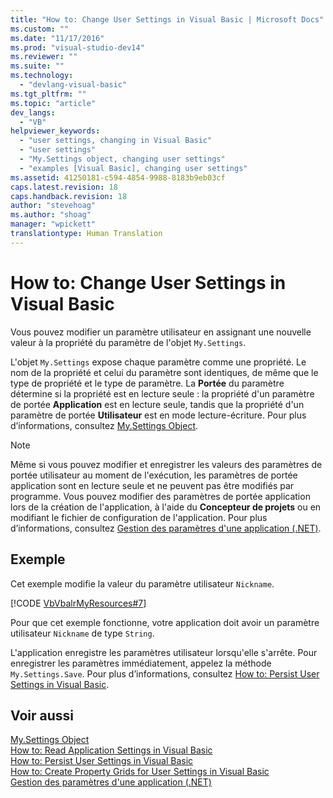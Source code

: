 ```yaml
---
title: "How to: Change User Settings in Visual Basic | Microsoft Docs"
ms.custom: ""
ms.date: "11/17/2016"
ms.prod: "visual-studio-dev14"
ms.reviewer: ""
ms.suite: ""
ms.technology: 
  - "devlang-visual-basic"
ms.tgt_pltfrm: ""
ms.topic: "article"
dev_langs: 
  - "VB"
helpviewer_keywords: 
  - "user settings, changing in Visual Basic"
  - "user settings"
  - "My.Settings object, changing user settings"
  - "examples [Visual Basic], changing user settings"
ms.assetid: 41250181-c594-4854-9988-8183b9eb03cf
caps.latest.revision: 18
caps.handback.revision: 18
author: "stevehoag"
ms.author: "shoag"
manager: "wpickett"
translationtype: Human Translation
---
```

# How to: Change User Settings in Visual Basic
Vous pouvez modifier un paramètre utilisateur en assignant une nouvelle valeur à la propriété du paramètre de l'objet `My.Settings`.  
  
 L'objet `My.Settings` expose chaque paramètre comme une propriété.  Le nom de la propriété et celui du paramètre sont identiques, de même que le type de propriété et le type de paramètre.  La **Portée** du paramètre détermine si la propriété est en lecture seule : la propriété d'un paramètre de portée **Application** est en lecture seule, tandis que la propriété d'un paramètre de portée **Utilisateur** est en mode lecture\-écriture.  Pour plus d’informations, consultez [My.Settings Object](../../../../visual-basic/language-reference/objects/my-settings-object.md).  
  
> [!NOTE]
>  Même si vous pouvez modifier et enregistrer les valeurs des paramètres de portée utilisateur au moment de l'exécution, les paramètres de portée application sont en lecture seule et ne peuvent pas être modifiés par programme.  Vous pouvez modifier des paramètres de portée application lors de la création de l'application, à l'aide du **Concepteur de projets** ou en modifiant le fichier de configuration de l'application.  Pour plus d’informations, consultez [Gestion des paramètres d'une application \(.NET\)](/visual-studio/ide/managing-application-settings-dotnet).  
  
## Exemple  
 Cet exemple modifie la valeur du paramètre utilisateur `Nickname`.  
  
 [!CODE [VbVbalrMyResources#7](../CodeSnippet/VS_Snippets_VBCSharp/VbVbalrMyResources#7)]  
  
 Pour que cet exemple fonctionne, votre application doit avoir un paramètre utilisateur `Nickname` de type `String`.  
  
 L'application enregistre les paramètres utilisateur lorsqu'elle s'arrête.  Pour enregistrer les paramètres immédiatement, appelez la méthode `My.Settings.Save`.  Pour plus d’informations, consultez [How to: Persist User Settings in Visual Basic](../../../../visual-basic/developing-apps/programming/app-settings/how-to-persist-user-settings.md).  
  
## Voir aussi  
 [My.Settings Object](../../../../visual-basic/language-reference/objects/my-settings-object.md)   
 [How to: Read Application Settings in Visual Basic](../../../../visual-basic/developing-apps/programming/app-settings/how-to-read-application-settings.md)   
 [How to: Persist User Settings in Visual Basic](../../../../visual-basic/developing-apps/programming/app-settings/how-to-persist-user-settings.md)   
 [How to: Create Property Grids for User Settings in Visual Basic](../../../../visual-basic/developing-apps/programming/app-settings/how-to-create-property-grids-for-user-settings.md)   
 [Gestion des paramètres d'une application \(.NET\)](/visual-studio/ide/managing-application-settings-dotnet)